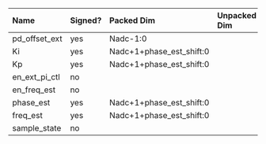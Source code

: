 ﻿| Name | Signed? | Packed Dim | Unpacked Dim | Clock Domain | JTAG Dir | Reset Val |
| :--- | :--- | :--- | :--- | :--- | :--- | :--- |
| pd_offset_ext | yes | Nadc-1:0 |  | Test | out | 0 |
| Ki | yes | Nadc+1+phase_est_shift:0 |  | Test | out | 'h000100 |
| Kp | yes | Nadc+1+phase_est_shift:0 |  | Test | out | 'h010000 |
| en_ext_pi_ctl | no |  |  | Test | out | 0 |
| en_freq_est | no |  |  | Test | out | 0 |
| phase_est | yes | Nadc+1+phase_est_shift:0 |  | System | in |  |
| freq_est | yes | Nadc+1+phase_est_shift:0 |  | System | in |  |
| sample_state | no |  |  | Test | out | 0 |